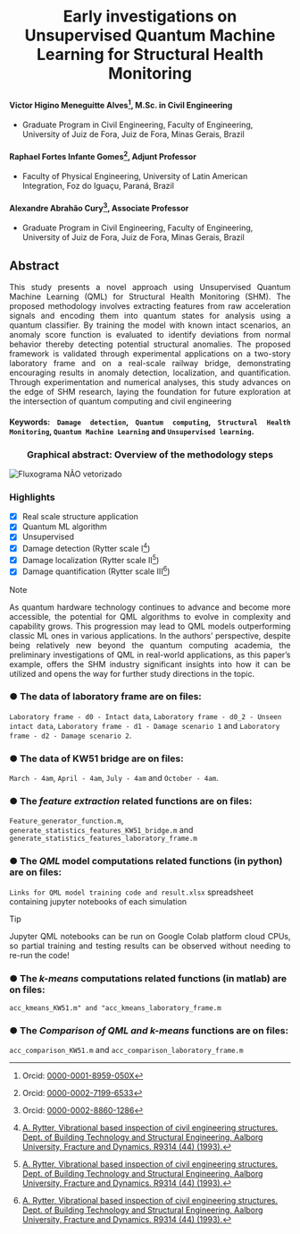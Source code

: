 # <p align="center">Early investigations on Unsupervised Quantum Machine Learning for Structural Health Monitoring


#### Victor Higino Meneguitte Alves[^1], M.Sc. in Civil Engineering
-	Graduate Program in Civil Engineering, Faculty of Engineering, University of Juiz de Fora, Juiz de Fora, Minas Gerais, Brazil

#### Raphael Fortes Infante Gomes[^2], Adjunt Professor 
-	Faculty of Physical Engineering, University of Latin American Integration, Foz do Iguaçu, Paraná, Brazil

#### Alexandre Abrahão Cury[^3], Associate Professor
-	Graduate Program in Civil Engineering, Faculty of Engineering, University of Juiz de Fora, Juiz de Fora, Minas Gerais, Brazil

[^1]: Orcid: [0000-0001-8959-050X](https://orcid.org/0000-0001-8959-050X)
[^2]: Orcid: [0000-0002-7199-6533](https://orcid.org/0000-0002-7199-6533)
[^3]: Orcid: [0000-0002-8860-1286](https://orcid.org/0000-0002-8860-1286)
  
## Abstract
<p align="justify">This study presents a novel approach using Unsupervised Quantum Machine Learning (QML) for Structural Health Monitoring (SHM). The proposed methodology involves extracting features from raw acceleration signals and encoding them into quantum states for analysis using a quantum classifier. By training the model with known intact scenarios, an anomaly score function is evaluated to identify deviations from normal behavior thereby detecting potential structural anomalies. The proposed framework is validated through experimental applications on a two-story laboratory frame and on a real-scale railway bridge, demonstrating encouraging results in anomaly detection, localization, and quantification. Through experimentation and numerical analyses, this study advances on the edge of SHM research, laying the foundation for future exploration at the intersection of quantum computing and civil engineering
  
#### <p align="justify">Keywords: `Damage detection`, `Quantum computing`, `Structural Health Monitoring`, `Quantum Machine Learning` and `Unsupervised learning`.

  ### **<p align="center">Graphical abstract: Overview of the methodology steps**
![Fluxograma NÃO vetorizado](https://github.com/cidengcnpq/qml/assets/147100243/dff217ad-cab6-4cc2-9e54-63a5060dfa3c)
 ### Highlights
- [x] Real scale structure application
- [X] Quantum ML algorithm
- [X] Unsupervised
- [X] Damage detection (Rytter scale I[^4])
- [X] Damage localization (Rytter scale II[^4])
- [X] Damage quantification (Rytter scale III[^4])
> [!NOTE]
> <p align="justify">As quantum hardware technology continues to advance and become more accessible, the potential for QML algorithms to evolve in complexity and capability grows. This progression may lead to QML models outperforming classic ML ones in various applications. In the authors’ perspective, despite being relatively new beyond the quantum computing academia, the preliminary investigations of QML in real-world applications, as this paper’s example, offers the SHM industry significant insights into how it can be utilized and opens the way for further study directions in the topic.

###  **● The data of laboratory frame are on files:**
`Laboratory frame - d0 - Intact data`, `Laboratory frame - d0_2 - Unseen intact data`, `Laboratory frame - d1 - Damage scenario 1` and `Laboratory frame - d2 - Damage scenario 2`.

###  **● The data of KW51 bridge are on files:** 
`March - 4am`, `April - 4am`, `July - 4am` and `October - 4am`.

###  **● The *feature extraction* related functions are on files:** 
  `Feature_generator_function.m`, `generate_statistics_features_KW51_bridge.m` and `generate_statistics_features_laboratory_frame.m`

###  **● The *QML* model computations related functions (in python) are on files:** 
`Links for QML model training code and result.xlsx` spreadsheet containing jupyter notebooks of each simulation

> [!TIP]
> <p align="justify">Jupyter QML notebooks can be run on Google Colab platform cloud CPUs, so partial training and testing results can be observed without needing to re-run the code!

###   **● The *k-means* computations related functions (in matlab) are on files:** 
`acc_kmeans_KW51.m" and "acc_kmeans_laboratory_frame.m`

###   **● The *Comparison of QML and k-means* functions are on files:** 
`acc_comparison_KW51.m` and `acc_comparison_laboratory_frame.m`

[^4]: [A. Rytter, Vibrational based inspection of civil engineering structures. Dept. of Building Technology and Structural Engineering, Aalborg University, Fracture and Dynamics. R9314 (44) (1993).](https://vbn.aau.dk/en/publications/vibrational-based-inspection-of-civil-engineering-structures)
